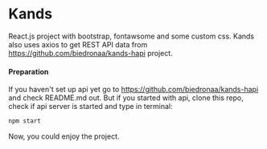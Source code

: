 # Kands
React.js project with bootstrap, fontawsome and some custom css. Kands also uses axios to get REST API data from https://github.com/biedronaa/kands-hapi project.

#### Preparation 
If you haven't set up api yet go to https://github.com/biedronaa/kands-hapi and check README.md out.
But if you started with api, clone this repo, check if api server is started and type in terminal:
```JavaScript
npm start
```
Now, you could enjoy the project.
